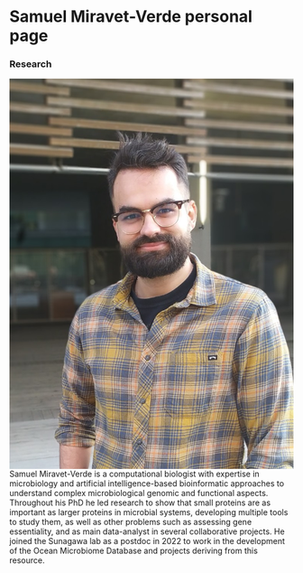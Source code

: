 # Samuel Miravet-Verde personal page

### Research 

<img style="float: left;" src="./profile_image.jpeg">

Samuel Miravet-​Verde is a computational biologist with expertise in microbiology and artificial intelligence-​based bioinformatic approaches to understand complex microbiological genomic and functional aspects. Throughout his PhD he led research to show that small proteins are as important as larger proteins in microbial systems, developing multiple tools to study them, as well as other problems such as assessing gene essentiality, and as main data-​analyst in several collaborative projects. He joined the Sunagawa lab as a postdoc in 2022 to work in the development of the Ocean Microbiome Database and projects deriving from this resource.

